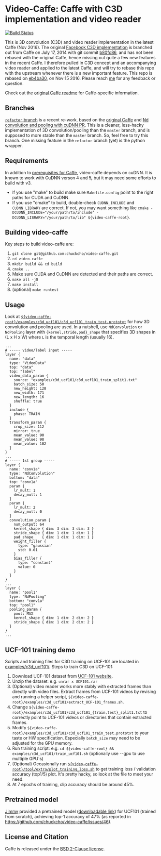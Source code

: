 # Video-Caffe: Caffe with C3D implementation and video reader

[![Build Status](https://travis-ci.org/chuckcho/video-caffe.svg?branch=master)](https://travis-ci.org/chuckcho/video-caffe)

This is 3D convolution (C3D) and video reader implementation in the latest Caffe (Nov 2016). The original [Facebook C3D implementation](https://github.com/facebook/C3D/) is branched out from Caffe on July 17, 2014 with git commit [b80fc86](https://github.com/BVLC/caffe/tree/b80fc862952ba4e068cf74acc0823785ce1cc0e9), and has not been rebased with the original Caffe, hence missing out quite a few new features in the recent Caffe. I therefore pulled in C3D concept and an accompanying video reader and applied to the latest Caffe, and will try to rebase this repo with the upstream whenever there is a new important feature. This repo is rebased on [eb4ba30](https://github.com/BVLC/caffe/commit/eb4ba30e3c4899edc7a9713158d61503fa8ecf90), on Nov 15 2016.
Please reach [me](https://github.com/chuckcho) for any feedback or question.

Check out the [original Caffe readme](README-original.md) for Caffe-specific information.

## Branches

[`refactor` branch](https://github.com/chuckcho/video-caffe/tree/refactor) is a recent re-work, based on the [original Caffe](https://github.com/BVLC/caffe) and [Nd convolution and pooling with cuDNN PR](https://github.com/BVLC/caffe/pull/3983). This is a cleaner, less-hacky implementation of 3D convolution/pooling than the `master` branch, and is supposed to more stable than the `master` branch. So, feel free to try this branch. One missing feature in the `refactor` branch (yet) is the python wrapper.

## Requirements

In addition to [prerequisites for Caffe](http://caffe.berkeleyvision.org/installation.html#prerequisites), video-caffe depends on cuDNN. It is known to work with CuDNN verson 4 and 5, but it may need some efforts to build with v3.

* If you use "make" to build make sure `Makefile.config` point to the right paths for CUDA and CuDNN.
* If you use "cmake" to build, double-check `CUDNN_INCLUDE` and `CUDNN_LIBRARY` are correct. If not, you may want something like `cmake -DCUDNN_INCLUDE="/your/path/to/include" -DCUDNN_LIBRARY="/your/path/to/lib" ${video-caffe-root}`.

## Building video-caffe

Key steps to build video-caffe are:

1. `git clone git@github.com:chuckcho/video-caffe.git`
2. `cd video-caffe`
3. `mkdir build && cd build`
4. `cmake ..`
5. Make sure CUDA and CuDNN are detected and their paths are correct.
6. `make all -j8`
7. `make install`
8. (optional) `make runtest`

## Usage

Look at [`${video-caffe-root}/examples/c3d_ucf101/c3d_ucf101_train_test.prototxt`](examples/c3d_ucf101/c3d_ucf101_train_test.prototxt) for how 3D convolution and pooling are used. In a nutshell, use `NdConvolution` or `NdPooling` layer with `{kernel,stride,pad}_shape` that specifies 3D shapes in (L x H x W) where `L` is the temporal length (usually 16).
```
...
# ----- video/label input -----
layer {
  name: "data"
  type: "VideoData"
  top: "data"
  top: "label"
  video_data_param {
    source: "examples/c3d_ucf101/c3d_ucf101_train_split1.txt"
    batch_size: 50
    new_height: 128
    new_width: 171
    new_length: 16
    shuffle: true
  }
  include {
    phase: TRAIN
  }
  transform_param {
    crop_size: 112
    mirror: true
    mean_value: 90
    mean_value: 98
    mean_value: 102
  }
}
...
# ----- 1st group -----
layer {
  name: "conv1a"
  type: "NdConvolution"
  bottom: "data"
  top: "conv1a"
  param {
    lr_mult: 1
    decay_mult: 1
  }
  param {
    lr_mult: 2
    decay_mult: 0
  }
  convolution_param {
    num_output: 64
    kernel_shape { dim: 3 dim: 3 dim: 3 }
    stride_shape { dim: 1 dim: 1 dim: 1 }
    pad_shape    { dim: 1 dim: 1 dim: 1 }
    weight_filler {
      type: "gaussian"
      std: 0.01
    }
    bias_filler {
      type: "constant"
      value: 0
    }
  }
}
...
layer {
  name: "pool1"
  type: "NdPooling"
  bottom: "conv1a"
  top: "pool1"
  pooling_param {
    pool: MAX
    kernel_shape { dim: 1 dim: 2 dim: 2 }
    stride_shape { dim: 1 dim: 2 dim: 2 }
  }
}
...
```

## UCF-101 training demo

Scripts and training files for C3D training on UCF-101 are located in [examples/c3d_ucf101/](examples/c3d_ucf101/).
Steps to train C3D on UCF-101:

1. Download UCF-101 dataset from [UCF-101 website](http://crcv.ucf.edu/data/UCF101.php).
2. Unzip the dataset: e.g. `unrar x UCF101.rar`
3. (Optional) video reader works more stably with extracted frames than directly with video files. Extract frames from UCF-101 videos by revising and running a helper script, `${video-caffe-root}/examples/c3d_ucf101/extract_UCF-101_frames.sh`.
4. Change `${video-caffe-root}/examples/c3d_ucf101/c3d_ucf101_{train,test}_split1.txt` to correctly point to UCF-101 videos or directories that contain extracted frames.
5. Modify `${video-caffe-root}/examples/c3d_ucf101/c3d_ucf101_train_test.prototxt` to your taste or HW specification. Especially `batch_size` may need to be adjusted for the GPU memory.
6. Run training script: e.g. `cd ${video-caffe-root} && examples/c3d_ucf101/train_ucf101.sh` (optionally use --gpu to use multiple GPU's)
7. (Optional) Occasionally run [`${video-caffe-root}/tool/extra/plot_training_loss.sh`](tools/extra/plot_training_loss.sh) to get training loss / validation accuracy (top1/5) plot. It's pretty hacky, so look at the file to meet your need.
8. At 7 epochs of training, clip accuracy should be around 45%.

## Pretrained model

[Jimmy](https://github.com/lood339) provided a pretrained model ([downloadable link](https://dl.dropboxusercontent.com/u/54750216/C3D_models/c3d_ucf101_iter_38000.caffemodel)) for UCF101 (trained from scratch), achieving top-1 accuracy of 47% (as reported in https://github.com/chuckcho/video-caffe/issues/46).

## License and Citation

Caffe is released under the [BSD 2-Clause license](https://github.com/BVLC/caffe/blob/master/LICENSE).
